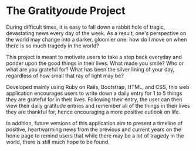 # The Gratit*you*de Project

During difficult times, it is easy to fall down a rabbit hole of tragic, devastating news every day of the week. As a result, one's perspective on the world may change into a darker, gloomier one: how do I move on when there is so much tragedy in the world? 

This project is meant to motivate users to take a step back everyday and ponder upon the good things in their lives. What made you smile? Who or what are you grateful for? What has been the silver lining of your day, regardless of how small that ray of light may be? 

Developed mainly using Ruby on Rails, Bootstrap, HTML, and CSS, this web application encourages users to write down a daily entry for 1 to 5 things they are grateful for in their lives. Following their entry, the user can then view their daily gratitude entries and remember all of the things in their lives they are thankful for, hence encouraging a more positive outlook on life. 

In addition, future versions of this application aim to present a timeline of positive, heartwarming news from the previous and current years on the home page to remind users that while there may be a lot of tragedy in the world, there is still much hope to be found. 
